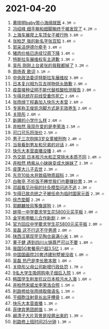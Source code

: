 # 2021-04-20

1. [黄晓明baby带小海绵就医](https://s.weibo.com/weibo?q=%E9%BB%84%E6%99%93%E6%98%8Ebaby%E5%B8%A6%E5%B0%8F%E6%B5%B7%E7%BB%B5%E5%B0%B1%E5%8C%BB&Refer=top) `4.3M 🔥`
1. [冯绍峰 细手腕和细脚腕终于被发现了](https://s.weibo.com/weibo?q=%E5%86%AF%E7%BB%8D%E5%B3%B0%20%E7%BB%86%E6%89%8B%E8%85%95%E5%92%8C%E7%BB%86%E8%84%9A%E8%85%95%E7%BB%88%E4%BA%8E%E8%A2%AB%E5%8F%91%E7%8E%B0%E4%BA%86&Refer=top) `4.2M 🔥`
1. [上海车展爬上车顶女子被行拘](https://s.weibo.com/weibo?q=%23%E4%B8%8A%E6%B5%B7%E8%BD%A6%E5%B1%95%E7%88%AC%E4%B8%8A%E8%BD%A6%E9%A1%B6%E5%A5%B3%E5%AD%90%E8%A2%AB%E8%A1%8C%E6%8B%98%23&Refer=top) `3.6M 🔥`
1. [张柏芝 我的新名字张百知](https://s.weibo.com/weibo?q=%E5%BC%A0%E6%9F%8F%E8%8A%9D%20%E6%88%91%E7%9A%84%E6%96%B0%E5%90%8D%E5%AD%97%E5%BC%A0%E7%99%BE%E7%9F%A5&Refer=top) `3.4M 🔥`
1. [郭采洁伊德尔牵手](https://s.weibo.com/weibo?q=%23%E9%83%AD%E9%87%87%E6%B4%81%E4%BC%8A%E5%BE%B7%E5%B0%94%E7%89%B5%E6%89%8B%23&Refer=top) `3.4M 🔥`
1. [猪肉价格已连续12周下降](https://s.weibo.com/weibo?q=%23%E7%8C%AA%E8%82%89%E4%BB%B7%E6%A0%BC%E5%B7%B2%E8%BF%9E%E7%BB%AD12%E5%91%A8%E4%B8%8B%E9%99%8D%23&Refer=top) `3.4M 🔥`
1. [特斯拉车展维权车主道歉](https://s.weibo.com/weibo?q=%23%E7%89%B9%E6%96%AF%E6%8B%89%E8%BD%A6%E5%B1%95%E7%BB%B4%E6%9D%83%E8%BD%A6%E4%B8%BB%E9%81%93%E6%AD%89%23&Refer=top) `3.3M 🔥`
1. [吴彤 刚刚上台紧张的我鞋都掉了](https://s.weibo.com/weibo?q=%E5%90%B4%E5%BD%A4%20%E5%88%9A%E5%88%9A%E4%B8%8A%E5%8F%B0%E7%B4%A7%E5%BC%A0%E7%9A%84%E6%88%91%E9%9E%8B%E9%83%BD%E6%8E%89%E4%BA%86&Refer=top) `3.2M 🔥`
1. [周扬青 歌词](https://s.weibo.com/weibo?q=%E5%91%A8%E6%89%AC%E9%9D%92%20%E6%AD%8C%E8%AF%8D&Refer=top) `3.1M 🔥`
1. [中央政法委评特斯拉车展维权](https://s.weibo.com/weibo?q=%23%E4%B8%AD%E5%A4%AE%E6%94%BF%E6%B3%95%E5%A7%94%E8%AF%84%E7%89%B9%E6%96%AF%E6%8B%89%E8%BD%A6%E5%B1%95%E7%BB%B4%E6%9D%83%23&Refer=top) `3.0M 🔥`
1. [日本复兴相为氚吉祥物低头致歉](https://s.weibo.com/weibo?q=%23%E6%97%A5%E6%9C%AC%E5%A4%8D%E5%85%B4%E7%9B%B8%E4%B8%BA%E6%B0%9A%E5%90%89%E7%A5%A5%E7%89%A9%E4%BD%8E%E5%A4%B4%E8%87%B4%E6%AD%89%23&Refer=top) `2.9M 🔥`
1. [疫苗接种证明不能代替核酸检测报告](https://s.weibo.com/weibo?q=%23%E7%96%AB%E8%8B%97%E6%8E%A5%E7%A7%8D%E8%AF%81%E6%98%8E%E4%B8%8D%E8%83%BD%E4%BB%A3%E6%9B%BF%E6%A0%B8%E9%85%B8%E6%A3%80%E6%B5%8B%E6%8A%A5%E5%91%8A%23&Refer=top) `2.8M 🔥`
1. [乍得总统在前线受重伤死亡](https://s.weibo.com/weibo?q=%23%E4%B9%8D%E5%BE%97%E6%80%BB%E7%BB%9F%E5%9C%A8%E5%89%8D%E7%BA%BF%E5%8F%97%E9%87%8D%E4%BC%A4%E6%AD%BB%E4%BA%A1%23&Refer=top) `2.6M 🔥`
1. [张雨绮丁程鑫加入快乐大本营](https://s.weibo.com/weibo?q=%23%E5%BC%A0%E9%9B%A8%E7%BB%AE%E4%B8%81%E7%A8%8B%E9%91%AB%E5%8A%A0%E5%85%A5%E5%BF%AB%E4%B9%90%E5%A4%A7%E6%9C%AC%E8%90%A5%23&Refer=top) `2.6M 🔥`
1. [专家称王俊凯泡脚方式是无效养生](https://s.weibo.com/weibo?q=%23%E4%B8%93%E5%AE%B6%E7%A7%B0%E7%8E%8B%E4%BF%8A%E5%87%AF%E6%B3%A1%E8%84%9A%E6%96%B9%E5%BC%8F%E6%98%AF%E6%97%A0%E6%95%88%E5%85%BB%E7%94%9F%23&Refer=top) `2.6M 🔥`
1. [关晓彤](https://s.weibo.com/weibo?q=%E5%85%B3%E6%99%93%E5%BD%A4&Refer=top) `2.6M 🔥`
1. [新疆的小学什么样](https://s.weibo.com/weibo?q=%23%E6%96%B0%E7%96%86%E7%9A%84%E5%B0%8F%E5%AD%A6%E4%BB%80%E4%B9%88%E6%A0%B7%23&Refer=top) `2.6M 🔥`
1. [井柏然 我现在爱的是李荣浩](https://s.weibo.com/weibo?q=%E4%BA%95%E6%9F%8F%E7%84%B6%20%E6%88%91%E7%8E%B0%E5%9C%A8%E7%88%B1%E7%9A%84%E6%98%AF%E6%9D%8E%E8%8D%A3%E6%B5%A9&Refer=top) `2.5M 🔥`
1. [可口可乐将涨价](https://s.weibo.com/weibo?q=%23%E5%8F%AF%E5%8F%A3%E5%8F%AF%E4%B9%90%E5%B0%86%E6%B6%A8%E4%BB%B7%23&Refer=top) `2.5M 🔥`
1. [男子三次抱摔3岁女童被刑拘](https://s.weibo.com/weibo?q=%23%E7%94%B7%E5%AD%90%E4%B8%89%E6%AC%A1%E6%8A%B1%E6%91%943%E5%B2%81%E5%A5%B3%E7%AB%A5%E8%A2%AB%E5%88%91%E6%8B%98%23&Refer=top) `2.4M 🔥`
1. [当我看到男友和兄弟的对话](https://s.weibo.com/weibo?q=%23%E5%BD%93%E6%88%91%E7%9C%8B%E5%88%B0%E7%94%B7%E5%8F%8B%E5%92%8C%E5%85%84%E5%BC%9F%E7%9A%84%E5%AF%B9%E8%AF%9D%23&Refer=top) `2.4M 🔥`
1. [快乐大本营直播没播](https://s.weibo.com/weibo?q=%E5%BF%AB%E4%B9%90%E5%A4%A7%E6%9C%AC%E8%90%A5%E7%9B%B4%E6%92%AD%E6%B2%A1%E6%92%AD&Refer=top) `2.4M 🔥`
1. [外交部 日本核污水和正常排水本质不同](https://s.weibo.com/weibo?q=%E5%A4%96%E4%BA%A4%E9%83%A8%20%E6%97%A5%E6%9C%AC%E6%A0%B8%E6%B1%A1%E6%B0%B4%E5%92%8C%E6%AD%A3%E5%B8%B8%E6%8E%92%E6%B0%B4%E6%9C%AC%E8%B4%A8%E4%B8%8D%E5%90%8C&Refer=top) `2.4M 🔥`
1. [井柏然 杨紫从小妹妹变成大妹妹了](https://s.weibo.com/weibo?q=%E4%BA%95%E6%9F%8F%E7%84%B6%20%E6%9D%A8%E7%B4%AB%E4%BB%8E%E5%B0%8F%E5%A6%B9%E5%A6%B9%E5%8F%98%E6%88%90%E5%A4%A7%E5%A6%B9%E5%A6%B9%E4%BA%86&Refer=top) `2.3M 🔥`
1. [皮蓬大儿子去世](https://s.weibo.com/weibo?q=%E7%9A%AE%E8%93%AC%E5%A4%A7%E5%84%BF%E5%AD%90%E5%8E%BB%E4%B8%96&Refer=top) `2.3M 🔥`
1. [东京10处水井致癌物质超标](https://s.weibo.com/weibo?q=%E4%B8%9C%E4%BA%AC10%E5%A4%84%E6%B0%B4%E4%BA%95%E8%87%B4%E7%99%8C%E7%89%A9%E8%B4%A8%E8%B6%85%E6%A0%87&Refer=top) `2.3M 🔥`
1. [白敬亭 不吃饭不睡觉我们也要赚钞票](https://s.weibo.com/weibo?q=%E7%99%BD%E6%95%AC%E4%BA%AD%20%E4%B8%8D%E5%90%83%E9%A5%AD%E4%B8%8D%E7%9D%A1%E8%A7%89%E6%88%91%E4%BB%AC%E4%B9%9F%E8%A6%81%E8%B5%9A%E9%92%9E%E7%A5%A8&Refer=top) `2.3M 🔥`
1. [邓超看见孙俪的针灸模型问逃不逃](https://s.weibo.com/weibo?q=%E9%82%93%E8%B6%85%E7%9C%8B%E8%A7%81%E5%AD%99%E4%BF%AA%E7%9A%84%E9%92%88%E7%81%B8%E6%A8%A1%E5%9E%8B%E9%97%AE%E9%80%83%E4%B8%8D%E9%80%83&Refer=top) `2.3M 🔥`
1. [乍得已故总统之子被任命为临时国家元首](https://s.weibo.com/weibo?q=%E4%B9%8D%E5%BE%97%E5%B7%B2%E6%95%85%E6%80%BB%E7%BB%9F%E4%B9%8B%E5%AD%90%E8%A2%AB%E4%BB%BB%E5%91%BD%E4%B8%BA%E4%B8%B4%E6%97%B6%E5%9B%BD%E5%AE%B6%E5%85%83%E9%A6%96&Refer=top) `2.3M 🔥`
1. [徐杰垫脚](https://s.weibo.com/weibo?q=%E5%BE%90%E6%9D%B0%E5%9E%AB%E8%84%9A&Refer=top) `2.2M 🔥`
1. [郭麒麟放风筝像遛狗](https://s.weibo.com/weibo?q=%23%E9%83%AD%E9%BA%92%E9%BA%9F%E6%94%BE%E9%A3%8E%E7%AD%9D%E5%83%8F%E9%81%9B%E7%8B%97%23&Refer=top) `2.1M 🔥`
1. [蚌埠一中学要求学生花5800元买平板](https://s.weibo.com/weibo?q=%23%E8%9A%8C%E5%9F%A0%E4%B8%80%E4%B8%AD%E5%AD%A6%E8%A6%81%E6%B1%82%E5%AD%A6%E7%94%9F%E8%8A%B15800%E5%85%83%E4%B9%B0%E5%B9%B3%E6%9D%BF%23&Refer=top) `2.0M 🔥`
1. [金宇彬申敏儿合作新剧](https://s.weibo.com/weibo?q=%23%E9%87%91%E5%AE%87%E5%BD%AC%E7%94%B3%E6%95%8F%E5%84%BF%E5%90%88%E4%BD%9C%E6%96%B0%E5%89%A7%23&Refer=top) `2.0M 🔥`
1. [官方回应中学要求学生花5800元买平板](https://s.weibo.com/weibo?q=%E5%AE%98%E6%96%B9%E5%9B%9E%E5%BA%94%E4%B8%AD%E5%AD%A6%E8%A6%81%E6%B1%82%E5%AD%A6%E7%94%9F%E8%8A%B15800%E5%85%83%E4%B9%B0%E5%B9%B3%E6%9D%BF&Refer=top) `2.0M 🔥`
1. [吴磊 这不行这不守男德](https://s.weibo.com/weibo?q=%E5%90%B4%E7%A3%8A%20%E8%BF%99%E4%B8%8D%E8%A1%8C%E8%BF%99%E4%B8%8D%E5%AE%88%E7%94%B7%E5%BE%B7&Refer=top) `2.0M 🔥`
1. [陕西汉墓现罕见陶仓装满小米](https://s.weibo.com/weibo?q=%E9%99%95%E8%A5%BF%E6%B1%89%E5%A2%93%E7%8E%B0%E7%BD%95%E8%A7%81%E9%99%B6%E4%BB%93%E8%A3%85%E6%BB%A1%E5%B0%8F%E7%B1%B3&Refer=top) `1.9M 🔥`
1. [董子健 遇到四川火锅尊严可以不要](https://s.weibo.com/weibo?q=%E8%91%A3%E5%AD%90%E5%81%A5%20%E9%81%87%E5%88%B0%E5%9B%9B%E5%B7%9D%E7%81%AB%E9%94%85%E5%B0%8A%E4%B8%A5%E5%8F%AF%E4%BB%A5%E4%B8%8D%E8%A6%81&Refer=top) `1.8M 🔥`
1. [我国5G套餐用户超3.5亿](https://s.weibo.com/weibo?q=%23%E6%88%91%E5%9B%BD5G%E5%A5%97%E9%A4%90%E7%94%A8%E6%88%B7%E8%B6%853.5%E4%BA%BF%23&Refer=top) `1.8M 🔥`
1. [中国国画院20套违建别墅被没收](https://s.weibo.com/weibo?q=%23%E4%B8%AD%E5%9B%BD%E5%9B%BD%E7%94%BB%E9%99%A220%E5%A5%97%E8%BF%9D%E5%BB%BA%E5%88%AB%E5%A2%85%E8%A2%AB%E6%B2%A1%E6%94%B6%23&Refer=top) `1.8M 🔥`
1. [吴磊 热巴是李长歌本歌](https://s.weibo.com/weibo?q=%E5%90%B4%E7%A3%8A%20%E7%83%AD%E5%B7%B4%E6%98%AF%E6%9D%8E%E9%95%BF%E6%AD%8C%E6%9C%AC%E6%AD%8C&Refer=top) `1.8M 🔥`
1. [关晓彤父母公司新增行政处罚](https://s.weibo.com/weibo?q=%23%E5%85%B3%E6%99%93%E5%BD%A4%E7%88%B6%E6%AF%8D%E5%85%AC%E5%8F%B8%E6%96%B0%E5%A2%9E%E8%A1%8C%E6%94%BF%E5%A4%84%E7%BD%9A%23&Refer=top) `1.7M 🔥`
1. [9名大学生吸网购电子烟后入院](https://s.weibo.com/weibo?q=9%E5%90%8D%E5%A4%A7%E5%AD%A6%E7%94%9F%E5%90%B8%E7%BD%91%E8%B4%AD%E7%94%B5%E5%AD%90%E7%83%9F%E5%90%8E%E5%85%A5%E9%99%A2&Refer=top) `1.6M 🔥`
1. [韩国学生削发抗议日本核污水入海](https://s.weibo.com/weibo?q=%23%E9%9F%A9%E5%9B%BD%E5%AD%A6%E7%94%9F%E5%89%8A%E5%8F%91%E6%8A%97%E8%AE%AE%E6%97%A5%E6%9C%AC%E6%A0%B8%E6%B1%A1%E6%B0%B4%E5%85%A5%E6%B5%B7%23&Refer=top) `1.6M 🔥`
1. [井柏然宋威龙李荣浩合照](https://s.weibo.com/weibo?q=%23%E4%BA%95%E6%9F%8F%E7%84%B6%E5%AE%8B%E5%A8%81%E9%BE%99%E6%9D%8E%E8%8D%A3%E6%B5%A9%E5%90%88%E7%85%A7%23&Refer=top) `1.5M 🔥`
1. [利路修给张雨绮取俄语名](https://s.weibo.com/weibo?q=%23%E5%88%A9%E8%B7%AF%E4%BF%AE%E7%BB%99%E5%BC%A0%E9%9B%A8%E7%BB%AE%E5%8F%96%E4%BF%84%E8%AF%AD%E5%90%8D%23&Refer=top) `1.5M 🔥`
1. [干细胞注射竟长出牙槽骨](https://s.weibo.com/weibo?q=%E5%B9%B2%E7%BB%86%E8%83%9E%E6%B3%A8%E5%B0%84%E7%AB%9F%E9%95%BF%E5%87%BA%E7%89%99%E6%A7%BD%E9%AA%A8&Refer=top) `1.4M 🔥`
1. [快乐大本营直播](https://s.weibo.com/weibo?q=%E5%BF%AB%E4%B9%90%E5%A4%A7%E6%9C%AC%E8%90%A5%E7%9B%B4%E6%92%AD&Refer=top) `1.3M 🔥`
1. [菲律宾男团颜值](https://s.weibo.com/weibo?q=%23%E8%8F%B2%E5%BE%8B%E5%AE%BE%E7%94%B7%E5%9B%A2%E9%A2%9C%E5%80%BC%23&Refer=top) `1.3M 🔥`
1. [阚清子大片背景是投屏出来的](https://s.weibo.com/weibo?q=%23%E9%98%9A%E6%B8%85%E5%AD%90%E5%A4%A7%E7%89%87%E8%83%8C%E6%99%AF%E6%98%AF%E6%8A%95%E5%B1%8F%E5%87%BA%E6%9D%A5%E7%9A%84%23&Refer=top) `1.3M 🔥`
1. [利路修上班时间25分钟](https://s.weibo.com/weibo?q=%23%E5%88%A9%E8%B7%AF%E4%BF%AE%E4%B8%8A%E7%8F%AD%E6%97%B6%E9%97%B425%E5%88%86%E9%92%9F%23&Refer=top) `1.3M 🔥`
